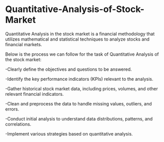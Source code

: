 # Quantitative-Analysis-of-Stock-Market

Quantitative Analysis in the stock market is a financial methodology that utilizes mathematical and statistical techniques to analyze stocks and financial markets.

Below is the process we can follow for the task of Quantitative Analysis of the stock market:

-Clearly define the objectives and questions to be answered.

-Identify the key performance indicators (KPIs) relevant to the analysis.

-Gather historical stock market data, including prices, volumes, and other relevant financial indicators.

-Clean and preprocess the data to handle missing values, outliers, and errors.

-Conduct initial analysis to understand data distributions, patterns, and correlations.

-Implement various strategies based on quantitative analysis.
